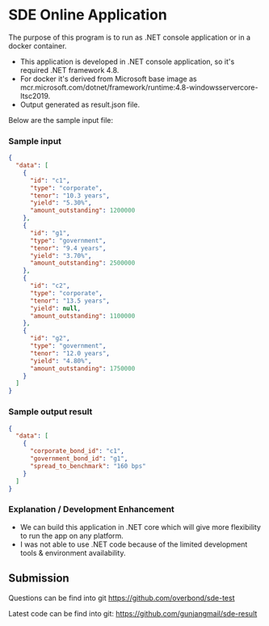 # SDE Online Application

The purpose of this program is to run as .NET console application or in a docker container.

- This application is developed in .NET console application, so it's required .NET framework 4.8.
- For docker it's derived from Microsoft base image as mcr.microsoft.com/dotnet/framework/runtime:4.8-windowsservercore-ltsc2019.
- Output generated as result.json file.

Below are the sample input file:

### Sample input

```json
{
  "data": [
    {
      "id": "c1",
      "type": "corporate",
      "tenor": "10.3 years",
      "yield": "5.30%",
      "amount_outstanding": 1200000
    },
    {
      "id": "g1",
      "type": "government",
      "tenor": "9.4 years",
      "yield": "3.70%",
      "amount_outstanding": 2500000
    },
    {
      "id": "c2",
      "type": "corporate",
      "tenor": "13.5 years",
      "yield": null,
      "amount_outstanding": 1100000
    },
    {
      "id": "g2",
      "type": "government",
      "tenor": "12.0 years",
      "yield": "4.80%",
      "amount_outstanding": 1750000
    }
  ]
}
```

### Sample output result

```json
{
  "data": [
    {
      "corporate_bond_id": "c1",
      "government_bond_id": "g1",
      "spread_to_benchmark": "160 bps"
    }
  ]
}
```

### Explanation / Development Enhancement  
- We can build this application in .NET core which will give more flexibility to run the app on any platform.
- I was not able to use .NET code because of the limited development tools & environment availability.

## Submission

Questions can be find into git https://github.com/overbond/sde-test

Latest code can be find into git: https://github.com/gunjangmail/sde-result

